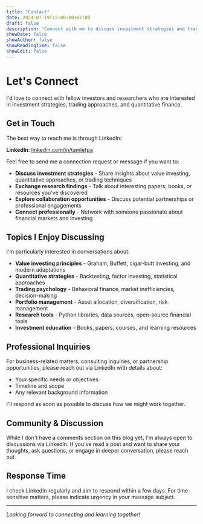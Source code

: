 ```yaml
---
title: "Contact"
date: 2024-07-19T12:00:00+07:00
draft: false
description: "Connect with me to discuss investment strategies and trading research."
showDate: false
showAuthor: false
showReadingTime: false
showEdit: false
---
```


# Let's Connect

I'd love to connect with fellow investors and researchers who are interested in investment strategies, trading approaches, and quantitative finance.

## Get in Touch

The best way to reach me is through LinkedIn:

**LinkedIn**: [linkedin.com/in/tamlefpa](https://linkedin.com/in/tamlefpa)

Feel free to send me a connection request or message if you want to:

- **Discuss investment strategies** - Share insights about value investing, quantitative approaches, or trading techniques
- **Exchange research findings** - Talk about interesting papers, books, or resources you've discovered
- **Explore collaboration opportunities** - Discuss potential partnerships or professional engagements
- **Connect professionally** - Network with someone passionate about financial markets and investing

## Topics I Enjoy Discussing

I'm particularly interested in conversations about:

- **Value investing principles** - Graham, Buffett, cigar-butt investing, and modern adaptations
- **Quantitative strategies** - Backtesting, factor investing, statistical approaches
- **Trading psychology** - Behavioral finance, market inefficiencies, decision-making
- **Portfolio management** - Asset allocation, diversification, risk management
- **Research tools** - Python libraries, data sources, open-source financial tools
- **Investment education** - Books, papers, courses, and learning resources

## Professional Inquiries

For business-related matters, consulting inquiries, or partnership opportunities, please reach out via LinkedIn with details about:

- Your specific needs or objectives
- Timeline and scope
- Any relevant background information

I'll respond as soon as possible to discuss how we might work together.

## Community & Discussion

While I don't have a comments section on this blog yet, I'm always open to discussions via LinkedIn. If you've read a post and want to share your thoughts, ask questions, or engage in deeper conversation, please reach out.

## Response Time

I check LinkedIn regularly and aim to respond within a few days. For time-sensitive matters, please indicate urgency in your message subject.

---

*Looking forward to connecting and learning together!*
